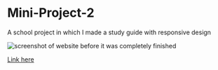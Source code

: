# Mini-Project-2

A school project in which I made a study guide with responsive design

![screenshot of website before it was completely finished](./Images/Mini-Project-2-screenshot.png)

[Link here](https://dltorrise.github.io/Mini-Project-2/)
